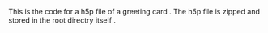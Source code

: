 This is the code for a h5p file of a greeting card .
The h5p file is zipped and stored in the root directry itself .
